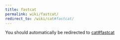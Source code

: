 ```yaml
---
title: fastcat
permalink: wiki/fastcat/
redirect_to: /wiki/cat#fastcat/
---
```


You should automatically be redirected to [cat#fastcat](/wiki/cat#fastcat/)
